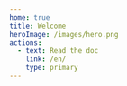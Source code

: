 ```yaml
---
home: true
title: Welcome
heroImage: /images/hero.png
actions:
  - text: Read the doc
    link: /en/
    type: primary
---
```

